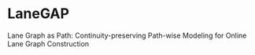 # LaneGAP
Lane Graph as Path: Continuity-preserving Path-wise Modeling for Online Lane Graph Construction
